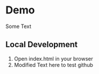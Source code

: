  # Demo

 Some Text

 ## Local Development
 1. Open index.html in your browser
 2. Modified Text here to test github